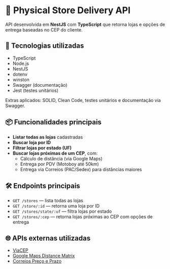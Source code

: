 # 🏪 Physical Store Delivery API

API desenvolvida em **NestJS** com **TypeScript** que retorna lojas e opções de entrega baseadas no CEP do cliente.

## 🚀 Tecnologias utilizadas

- TypeScript
- Node.js
- NestJS
- dotenv
- winston
- Swagger (documentação)
- Jest (testes unitários)

Extras aplicados: SOLID, Clean Code, testes unitários e documentação via Swagger.

## 📦 Funcionalidades principais

- **Listar todas as lojas** cadastradas
- **Buscar loja por ID**
- **Filtrar lojas por estado (UF)**
- **Buscar lojas próximas de um CEP**, com:
  - Cálculo de distância (via Google Maps)
  - Entrega por PDV (Motoboy até 50km)
  - Entrega via Correios (PAC/Sedex) para distâncias maiores

## 🛠️ Endpoints principais

- `GET /stores` — lista todas as lojas
- `GET /store/:id` — retorna uma loja por ID
- `GET /stores/state/:uf` — filtra lojas por estado
- `GET /stores/:cep` — retorna lojas próximas ao CEP com opções de entrega

## 🌐 APIs externas utilizadas

- [ViaCEP](http://viacep.com.br/ws)
- [Google Maps Distance Matrix](https://maps.googleapis.com/maps/api)
- [Correios Preço e Prazo](https://www.correios.com.br/@@precosEPrazosView)
